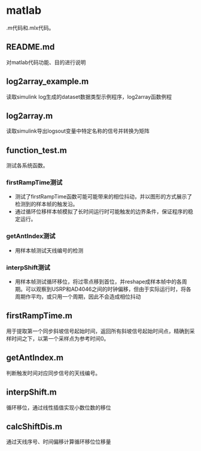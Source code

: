 # matlab
.m代码和.mlx代码。

## README.md
对matlab代码功能、目的进行说明

## log2array_example.m
读取simulink log生成的dataset数据类型示例程序，log2array函数例程

## log2array.m
读取simulink导出logsout变量中特定名称的信号并转换为矩阵

## function_test.m
测试各系统函数。

### firstRampTime测试
- 测试了firstRampTime函数可能可能带来的相位抖动，并以图形的方式展示了检测到的样本帧的触发沿。
- 通过循环位移样本帧模拟了长时间运行时可能触发的边界条件，保证程序的稳定运行。

### getAntIndex测试
- 用样本帧测试天线编号的检测

### interpShift测试
- 用样本帧测试循环移位，将过零点移到首位，并reshape成样本帧中的各周期。可以观察到USRP和AD4046之间的时钟偏移，但由于实际运行时，将各周期作平均，或只用一个周期，因此不会造成相位抖动

## firstRampTime.m
用于提取第一个同步斜坡信号起始时间，返回所有斜坡信号起始时间点，精确到采样时间之下，以第一个采样点为参考时间0。

## getAntIndex.m
判断触发时间对应同步信号的天线编号。

## interpShift.m
循环移位，通过线性插值实现小数位数的移位

## calcShiftDis.m
通过天线序号、时间偏移计算循环移位位移量

